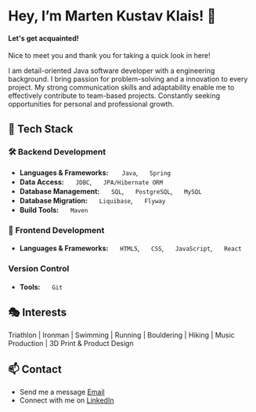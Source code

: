 # Hey, I’m Marten Kustav Klais! 👋

#### Let's get acquainted!
Nice to meet you and thank you for taking a quick look in here!

I am detail-oriented Java software developer with a engineering background. I bring passion for problem-solving and a innovation to every project. My strong communication skills and adaptability enable me to effectively contribute to team-based projects. Constantly seeking opportunities for personal and professional growth.

## 🧰 Tech Stack

### 🛠️ Backend Development
* **Languages & Frameworks:**&nbsp;
<img src="https://cdn.jsdelivr.net/gh/devicons/devicon@latest/icons/java/java-original.svg" width="16" height="16"> `Java`,
<img src="https://cdn.jsdelivr.net/gh/devicons/devicon@latest/icons/spring/spring-original.svg" width="16" height="16">  `Spring`
* **Data Access:**
<img src="https://cdn.jsdelivr.net/gh/devicons/devicon@latest/icons/java/java-original.svg" width="16" height="16">  `JDBC`,
<img src="https://cdn.jsdelivr.net/gh/devicons/devicon@latest/icons/hibernate/hibernate-original.svg" width="16" height="16"> `JPA/Hibernate ORM`
* **Database Management:**
<img src="https://cdn.jsdelivr.net/gh/devicons/devicon@latest/icons/azuresqldatabase/azuresqldatabase-original.svg" width="16" height="16"> `SQL`,
<img src="https://cdn.jsdelivr.net/gh/devicons/devicon@latest/icons/postgresql/postgresql-original.svg" width="16" height="16"> `PostgreSQL`,
<img src="https://cdn.jsdelivr.net/gh/devicons/devicon@latest/icons/mysql/mysql-original.svg" width="16" height="16"> `MySQL`
* **Database Migration:**
<img src="https://cdn.jsdelivr.net/gh/devicons/devicon@latest/icons/liquibase/liquibase-original-wordmark.svg" width="16" height="16"> `Liquibase`,
<img src="https://cdn.jsdelivr.net/gh/devicons/devicon@latest/icons/azuresqldatabase/azuresqldatabase-original.svg" width="16" height="16"> `Flyway`
* **Build Tools:**
<img src="https://cdn.jsdelivr.net/gh/devicons/devicon@latest/icons/maven/maven-original.svg"  width="16" height="16"> `Maven`

### 🎨 Frontend Development
* **Languages & Frameworks:**
<img src="https://cdn.jsdelivr.net/gh/devicons/devicon@latest/icons/html5/html5-original.svg" width="16" height="16"> `HTML5`,
<img src="https://cdn.jsdelivr.net/gh/devicons/devicon@latest/icons/css3/css3-original.svg" width="16" height="16"> `CSS`,
<img src="https://cdn.jsdelivr.net/gh/devicons/devicon@latest/icons/javascript/javascript-original.svg" width="16" height="16"> `JavaScript`,
<img src="https://cdn.jsdelivr.net/gh/devicons/devicon@latest/icons/react/react-original.svg" width="16" height="16"> `React`

### Version Control
* **Tools:**
<img src="https://cdn.jsdelivr.net/gh/devicons/devicon@latest/icons/git/git-original.svg" width="16" height="16"> `Git`

## 🎭 Interests

Triathlon | Ironman | Swimming | Running | Bouldering | Hiking | Music Production | 3D Print & Product Design

## 📫 Contact
* Send me a message [Email](marten.kustav@gmail.com)
* Connect with me on [LinkedIn](https://www.linkedin.com/in/marten-kustav-klais/)


<!---
Mklais/Mklais is a ✨ special ✨ repository because its `README.md` (this file) appears on your GitHub profile.
You can click the Preview link to take a look at your changes.
--->
